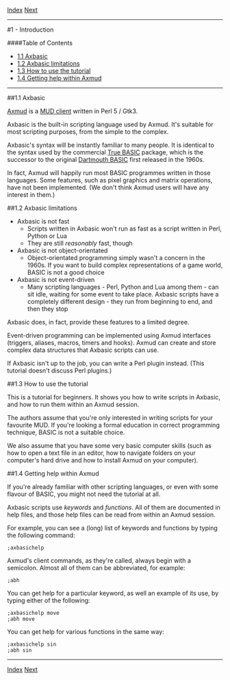 [Index](index.html) [Next](ch02.html)

---

#1 - Introduction

####Table of Contents

* [1.1 Axbasic](#1.1)
* [1.2 Axbasic limitations](#1.2)
* [1.3 How to use the tutorial](#1.3)
* [1.4 Getting help within Axmud](#1.4)

---

##<a name="1.1">1.1 Axbasic</a>

[Axmud](http://axmud.sourceforget.io) is a [MUD client](https://en.wikipedia.org/wiki/MUD_client) written in Perl 5 / Gtk3.

Axbasic is the built-in scripting language used by Axmud. It's suitable for most scripting purposes, from the simple to the complex.

Axbasic's syntax will be instantly familiar to many people. It is identical to the syntax used by the commercial [True BASIC](http://www.truebasic.com/) package, which is the successor to the original [Dartmouth BASIC](https://en.wikipedia.org/wiki/Dartmouth_BASIC) first released in the 1960s.

In fact, Axmud will happily run most BASIC programmes written in those languages. Some features, such as pixel graphics and matrix operations, have not been implemented. (We don't think Axmud users will have any interest in them.)

##<a name="1.2">1.2 Axbasic limitations</a>

* Axbasic is not fast
    * Scripts written in Axbasic won't run as fast as a script written in Perl, Python or Lua
    * They are still *reasonably* fast, though
* Axbasic is not object-orientated
    * Object-orientated programming simply wasn't a concern in the 1960s. If you want to build complex representations of a game world, BASIC is not a good choice
* Axbasic is not event-driven
    * Many scripting languages - Perl, Python and Lua among them - can sit idle, waiting for some event to take place. Axbasic scripts have a completely different design - they run from beginning to end, and then they stop

Axbasic does, in fact, provide these features to a limited degree.

Event-driven programming can be implemented using Axmud interfaces (triggers, aliases, macros, timers and hooks). Axmud can create and store complex data structures that Axbasic scripts can use.

If Axbasic isn't up to the job, you can write a Perl plugin instead. (This tutorial doesn't discuss Perl plugins.)

##<a name="1.3">1.3 How to use the tutorial</a>

This is a tutorial for beginners. It shows you how to write scripts in Axbasic, and how to run them within an Axmud session.

The authors assume that you're only interested in writing scripts for your favourite MUD. If you're looking a formal education in correct programming technique, BASIC is not a suitable choice.

We also assume that you have some very basic computer skills (such as how to open a text file in an editor, how to navigate folders on your computer's hard drive and how to install Axmud on your computer).

##<a name="1.4">1.4 Getting help within Axmud</a>

If you're already familiar with other scripting languages, or even with some flavour of BASIC, you might not need the tutorial at all.

Axbasic scripts use *keywords* and *functions*. All of them are documented in help files, and those help files can be read from within an Axmud session.

For example, you can see a (long) list of keywords and functions by typing the following command:

    ;axbasichelp

Axmud's client commands, as they're called, always begin with a semicolon. Almost all of them can be abbreviated, for example:

    ;abh

You can get help for a particular keyword, as well an example of its use, by typing either of the following:

    ;axbasichelp move
    ;abh move

You can get help for various functions in the same way:

    ;axbasichelp sin
    ;abh sin

---

[Index](index.html) [Next](ch02.html)
